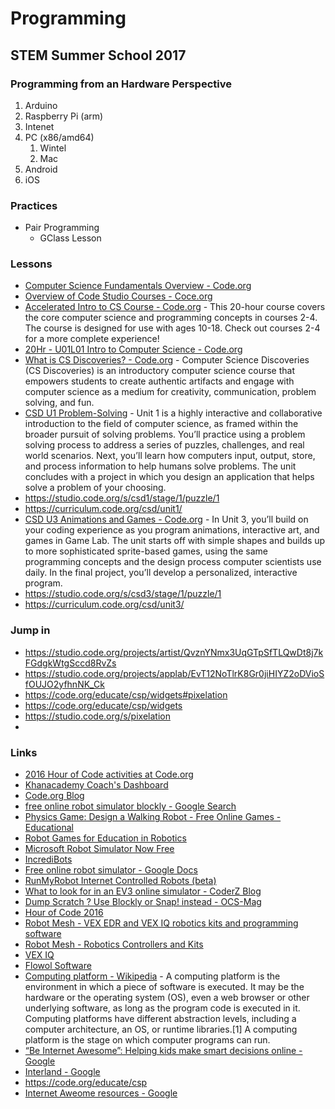 # Programming
## STEM Summer School 2017
### Programming from an Hardware Perspective
1. Arduino
2. Raspberry Pi (arm)
3. Intenet
4. PC (x86/amd64)
   1. Wintel
   2. Mac
5. Android
6. iOS

### Practices
- Pair Programming
  - GClass Lesson
  
### Lessons
- [Computer Science Fundamentals Overview - Code.org](https://code.org/educate/curriculum/elementary-school)
- [Overview of Code Studio Courses - Coce.org](https://code.org/educate/curriculum/courses)
- [Accelerated Intro to CS Course - Code.org](https://studio.code.org/s/20-hour) - This 20-hour course covers the core computer science and programming concepts in courses 2-4. The course is designed for use with ages 10-18. Check out courses 2-4 for a more complete experience!
- [20Hr - U01L01 Intro to Computer Science - Code.org](https://studio.code.org/s/20-hour/stage/1/puzzle/1)
- [What is CS Discoveries? - Code.org](https://code.org/educate/csd) - Computer Science Discoveries (CS Discoveries) is an introductory computer science course that empowers students to create authentic artifacts and engage with computer science as a medium for creativity, communication, problem solving, and fun.
- [CSD U1 Problem-Solving](https://studio.code.org/s/csd1/) - Unit 1 is a highly interactive and collaborative introduction to the field of computer science, as framed within the broader pursuit of solving problems. You’ll practice using a problem solving process to address a series of puzzles, challenges, and real world scenarios. Next, you’ll learn how computers input, output, store, and process information to help humans solve problems. The unit concludes with a project in which you design an application that helps solve a problem of your choosing.
- https://studio.code.org/s/csd1/stage/1/puzzle/1
- https://curriculum.code.org/csd/unit1/
- [CSD U3 Animations and Games - Code.org](https://studio.code.org/s/csd3) - In Unit 3, you’ll build on your coding experience as you program animations, interactive art, and games in Game Lab. The unit starts off with simple shapes and builds up to more sophisticated sprite-based games, using the same programming concepts and the design process computer scientists use daily. In the final project, you’ll develop a personalized, interactive program.
- https://studio.code.org/s/csd3/stage/1/puzzle/1
- https://curriculum.code.org/csd/unit3/


### Jump in
- https://studio.code.org/projects/artist/QvznYNmx3UqGTpSfTLQwDt8j7kFGdgkWtgSccd8RvZs
- https://studio.code.org/projects/applab/EvT12NoTlrK8Gr0jiHIYZ2oDVioSfOUJO2yfhnNK_Ck
- https://code.org/educate/csp/widgets#pixelation
- https://code.org/educate/csp/widgets
- https://studio.code.org/s/pixelation
- 


### Links
- [2016 Hour of Code activities at Code.org](http://blog.janzeteachesit.net/2016/12/20161206-hour-of-code-2016.html)
- [Khanacademy Coach's Dashboard](https://www.khanacademy.org/coach/dashboard)
- [Code.org Blog](http://blog.code.org/archive)
- [free online robot simulator blockly - Google Search](https://www.google.ca/search?rlz=1C1CHBF_enCA700CA700&q=free+online+robot+simulator+blockly&spell=1&sa=X&ved=0ahUKEwjf6eeb6KfVAhXCh1QKHZG-CYYQvwUIJSgA&biw=1680&bih=954)
- [Physics Game: Design a Walking Robot - Free Online Games - Educational](http://skunksoup.com/2012/01/free-online-games/skill-chance/physics/rag-doll/walkinator-design-a-walking-robot)
- [Robot Games for Education in Robotics](http://www.opraus.com/robot-game/)
- [Microsoft Robot Simulator Now Free](http://aidreams.co.uk/forum/index.php?topic=3614.0)
- [IncrediBots](http://incredibots.com/)
- [Free online robot simulator - Google Docs](https://docs.google.com/document/d/1KznyJyCvteb8HX_hj5vMpdqQObALBPiPMRyMPFBu3pU/edit)
- [RunMyRobot Internet Controlled Robots \(beta\)](https://letsrobot.tv/blockly)
- [What to look for in an EV3 online simulator - CoderZ Blog](http://gocoderz.com/blog/ev3-online-simulator/)
- [Dump Scratch ? Use Blockly or Snap! instead - OCS-Mag](http://www.ocsmag.com/2016/07/12/dump-scratch-use-blockly-or-snap-instead/)
- [Hour of Code 2016](https://www.robotmesh.com/hoc2016)
- [Robot Mesh - VEX EDR and VEX IQ robotics kits and programming software](https://www.robotmesh.com/)
- [Robot Mesh - Robotics Controllers and Kits](https://www.robotmesh.com/studio/)
- [VEX IQ](https://www.robotmesh.com/vexiq/)
- [Flowol Software](https://www.robotmesh.com/flowol-software/)
- [Computing platform - Wikipedia](https://www.wikiwand.com/en/Computing_platform) - A computing platform is the environment in which a piece of software is executed. It may be the hardware or the operating system (OS), even a web browser or other underlying software, as long as the program code is executed in it. Computing platforms have different abstraction levels, including a computer architecture, an OS, or runtime libraries.[1] A computing platform is the stage on which computer programs can run.
- [“Be Internet Awesome”: Helping kids make smart decisions online - Google](https://www.blog.google/topics/families/be-internet-awesome-helping-kids-make-smart-decisions-online/)
- [Interland - Google](https://beinternetawesome.withgoogle.com/interland?utm_source=keword&utm_medium=blog-pr&utm_campaign=bia-blog-game)
- https://code.org/educate/csp
- [Internet Aweome resources - Google](https://beinternetawesome.withgoogle.com/resources?utm_source=keword&utm_medium=blog-pr&utm_campaign=bia-blog-curic)
